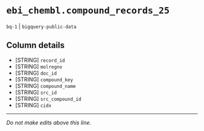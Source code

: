 # `ebi_chembl.compound_records_25`
`bq-1` | `bigquery-public-data`

## Column details
* [STRING]    `record_id`
* [STRING]    `molregno`
* [STRING]    `doc_id`
* [STRING]    `compound_key`
* [STRING]    `compound_name`
* [STRING]    `src_id`
* [STRING]    `src_compound_id`
* [STRING]    `cidx`

-------------------------------------------------------------------------------
*Do not make edits above this line.*
